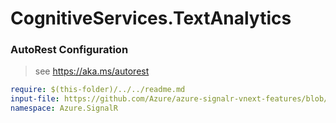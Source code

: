 # CognitiveServices.TextAnalytics
### AutoRest Configuration
> see https://aka.ms/autorest

``` yaml
require: $(this-folder)/../../readme.md
input-file: https://github.com/Azure/azure-signalr-vnext-features/blob/560450a34e56f48ef43ffa3959d04642677965ff/serverless-websocket/specs/ws.swagger.json
namespace: Azure.SignalR
```
